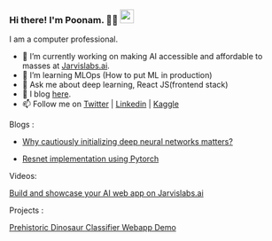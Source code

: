 ### Hi there! I'm Poonam. :woman_technologist: <img src="https://raw.githubusercontent.com/MartinHeinz/MartinHeinz/master/wave.gif" width="25"> 
I am a computer professional.

- 🔭 I’m currently working on making AI accessible and affordable to masses at [Jarvislabs.ai](https://jarvislabs.ai/).
- 🌱 I’m learning MLOps (How to put ML in production)
- 💬 Ask me about deep learning, React JS(frontend stack)
- 📝 I blog [here](https://poonamvligade.github.io/).
- 📫 Follow me on [Twitter](https://twitter.com/Poonamligade) | [Linkedin](https://www.linkedin.com/in/poonamligade) | [Kaggle](https://www.kaggle.com/poonaml)




Blogs :

- [Why cautiously initializing deep neural networks matters?](https://medium.com/towards-data-science/what-is-weight-initialization-in-neural-nets-and-why-it-matters-ec45398f99fa)

- [Resnet implementation using Pytorch](https://jarvislabs.ai/blogs/resnet/)

Videos: 

[Build and showcase your AI web app on Jarvislabs.ai](https://www.youtube.com/watch?v=5azbbsOK5Wg)

Projects :

[Prehistoric Dinosaur Classifier Webapp Demo](https://notebooksg.jarvislabs.ai/U7mQvWgvra53-YvTogLgJCfNzgJxRJv238Go2bHoAmHBqQFHoOL1ZFeKDG8gYmnO/)
